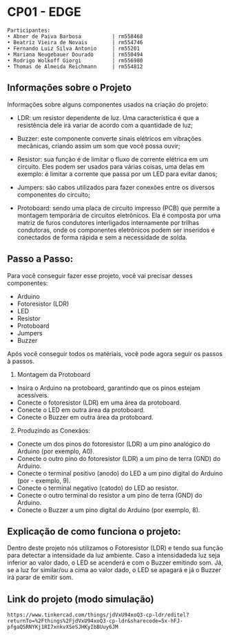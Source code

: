 # CP01 - EDGE 
```http 
Participantes:
• Abner de Paiva Barbosa          | rm558468
• Beatriz Vieira de Novais        | rm554746
• Fernando Luiz Silva Antonio     | rm55201
• Mariana Neugebauer Dourado      | rm550494
• Rodrigo Wolkoff Giorgi          | rm556980
• Thomas de Almeida Reichmann     | rm554812
```


## Informações sobre o Projeto 
Informações sobre alguns componentes usados na criação do projeto: 

- LDR: um resistor dependente de luz. Uma característica é que a resistência dele irá variar de acordo com a quantidade de luz;

- Buzzer: este componente converte sinais elétricos em vibrações mecânicas, criando assim um som que você possa ouvir;

- Resistor: sua função é de limitar o fluxo de corrente elétrica em um circuito. Eles podem ser usados para várias coisas, uma delas em exemplo: é limitar a corrente que passa por um LED para evitar danos;

- Jumpers: são cabos utilizados para fazer conexões entre os diversos componentes do circuito;

- Protoboard: sendo uma placa de circuito impresso (PCB) que permite a montagem temporária de circuitos eletrônicos. Ela é composta por uma matriz de furos condutores interligados internamente por trilhas condutoras, onde os componentes eletrônicos podem ser inseridos e conectados de forma rápida e sem a necessidade de solda.

## Passo a Passo: 
Para você conseguir fazer esse projeto, você vai precisar desses componentes:
- Arduino 
- Fotoresistor (LDR)
- LED
- Resistor 
- Protoboard
- Jumpers 
- Buzzer

Após você conseguir todos os matériais, você pode agora seguir os passos à passos.
1. Montagem da Protoboard
- Insira o Arduino na protoboard, garantindo que os pinos estejam acessíveis.
- Conecte o fotoresistor (LDR) em uma área da protoboard.
- Conecte o LED em outra área da protoboard.
- Conecte o Buzzer em outra área da protoboard.

2. Produzindo as Conexãos: 
- Conecte um dos pinos do fotoresistor (LDR) a um pino analógico do Arduino (por exemplo, A0).
- Conecte o outro pino do fotoresistor (LDR) a um pino de terra (GND) do Arduino.
- Conecte o terminal positivo (anodo) do LED a um pino digital do Arduino (por - exemplo, 9).
- Conecte o terminal negativo (catodo) do LED ao resistor.
- Conecte o outro terminal do resistor a um pino de terra (GND) do Arduino.
- Conecte o Buzzer a um pino digital do Arduino (por exemplo, 8).

## Explicação de como funciona o projeto:
Dentro deste projeto nós utilizamos o Fotoresistor (LDR) e tendo sua função para detectar a intensidade da luz ambiente. 
Caso a intensidadeda luz seja inferior ao valor dado, o LED se acenderá e com o Buzzer emitindo som. 
Já, se a luz for similar/ou a cima ao valor dado, o LED se apagará e já o Buzzer irá parar de emitir som. 

## Link do projeto (modo simulação)
```http 
https://www.tinkercad.com/things/jdVxU94xoQ3-cp-ldr/editel?returnTo=%2Fthings%2FjdVxU94xoQ3-cp-ldr&sharecode=5x-hFJ-pfgaQSRNYKj1RI7xnkvXSeSJHKyIbBUuy6JM
```

